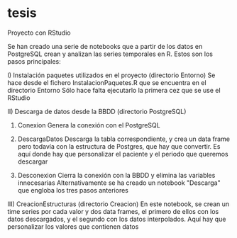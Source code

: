 # tesis
Proyecto con RStudio

Se han creado una serie de notebooks que a partir de los datos en PostgreSQL crean y analizan las series temporales en R.
Estos son los pasos principales:

I) Instalación paquetes utilizados en el proyecto (directorio Entorno)
Se hace desde el fichero InstalacionPaquetes.R que se encuentra en el directorio Entorno
Sólo hace falta ejecutarlo la primera cez que se use el RStudio

II) Descarga de datos desde la BBDD (directorio PostgreSQL)
 1) Conexion
Genera la conexión con el PostgreSQL

 2) DescargaDatos
Descarga la tabla correspondiente, y crea un data frame pero todavía con la estructura de Postgres, que hay que convertir. Es aquí donde hay que personalizar el paciente y el periodo que queremos descargar

 3) Desconexion
Cierra la conexión con la BBDD y elimina las variables innecesarias
Alternativamente se ha creado un notebook "Descarga" que engloba los tres pasos anteriores


III) CreacionEstructuras (directorio Creacion)
En este notebook, se crean un time series por cada valor y dos data frames, el primero de ellos con los datos descargados, y el segundo con los datos interpolados.
Aquí hay que personalizar los valores que contienen datos

